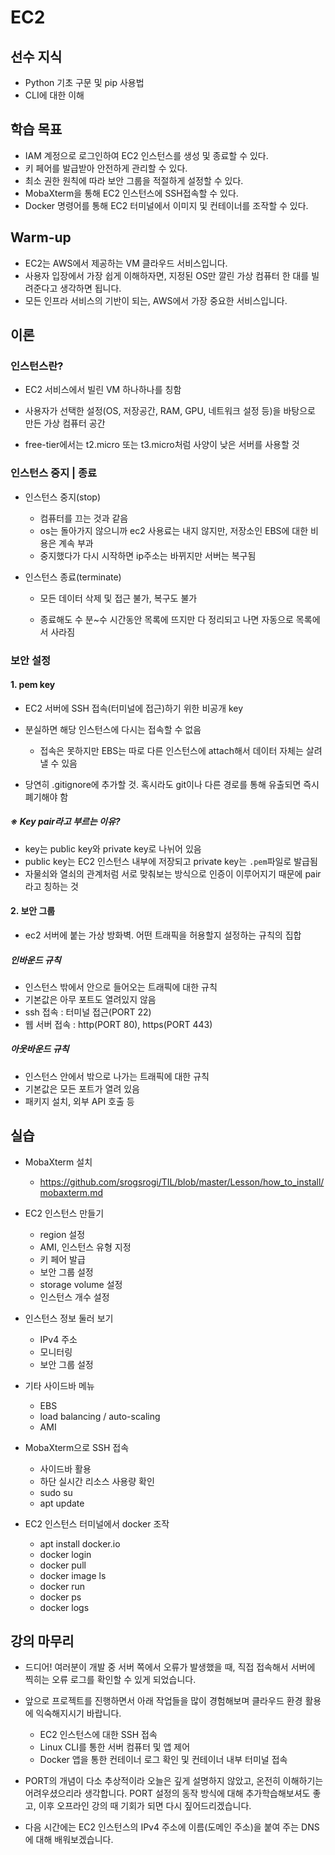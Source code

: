 # EC2



## 선수 지식

- Python 기초 구문 및 pip 사용법
- CLI에 대한 이해



## 학습 목표

- IAM 계정으로 로그인하여 EC2 인스턴스를 생성 및 종료할 수 있다.
- 키 페어를 발급받아 안전하게 관리할 수 있다.
- 최소 권한 원칙에 따라 보안 그룹을 적절하게 설정할 수 있다.
- MobaXterm을 통해 EC2 인스턴스에 SSH접속할 수 있다.
- Docker 명령어를 통해 EC2 터미널에서 이미지 및 컨테이너를 조작할 수 있다.



## Warm-up

- EC2는 AWS에서 제공하는 VM 클라우드 서비스입니다.
- 사용자 입장에서 가장 쉽게 이해하자면, 지정된 OS만 깔린 가상 컴퓨터 한 대를 빌려준다고 생각하면 됩니다.
- 모든 인프라 서비스의 기반이 되는, AWS에서 가장 중요한 서비스입니다.



## 이론



### 인스턴스란?

- EC2 서비스에서 빌린 VM 하나하나를 칭함

- 사용자가 선택한 설정(OS, 저장공간, RAM, GPU, 네트워크 설정 등)을 바탕으로 만든 가상 컴퓨터 공간

- free-tier에서는 t2.micro 또는 t3.micro처럼 사양이 낮은 서버를 사용할 것



### 인스턴스 중지 | 종료

- 인스턴스 중지(stop)
  - 컴퓨터를 끄는 것과 같음
  - os는 돌아가지 않으니까 ec2 사용료는 내지 않지만, 저장소인 EBS에 대한 비용은 계속 부과
  - 중지했다가 다시 시작하면 ip주소는 바뀌지만 서버는 복구됨

- 인스턴스 종료(terminate)

  - 모든 데이터 삭제 및 접근 불가, 복구도 불가


  - 종료해도 수 분~수 시간동안 목록에 뜨지만 다 정리되고 나면 자동으로 목록에서 사라짐



### 보안 설정

#### 1. pem key

- EC2 서버에 SSH 접속(터미널에 접근)하기 위한 비공개 key
- 분실하면 해당 인스턴스에 다시는 접속할 수 없음
  - 접속은 못하지만 EBS는 따로 다른 인스턴스에 attach해서 데이터 자체는 살려낼 수 있음

- 당연히 .gitignore에 추가할 것. 혹시라도 git이나 다른 경로를 통해 유출되면 즉시 폐기해야 함

##### ※ Key pair라고 부르는 이유?

- key는 public key와 private key로 나뉘어 있음
- public key는 EC2 인스턴스 내부에 저장되고 private key는 `.pem`파일로 발급됨
- 자물쇠와 열쇠의 관계처럼 서로 맞춰보는 방식으로 인증이 이루어지기 때문에 pair라고 칭하는 것



#### 2. 보안 그룹

- ec2 서버에 붙는 가상 방화벽. 어떤 트래픽을 허용할지 설정하는 규칙의 집합

##### 인바운드 규칙

- 인스턴스 밖에서 안으로 들어오는 트래픽에 대한 규칙
- 기본값은 아무 포트도 열려있지 않음
- ssh 접속 : 터미널 접근(PORT 22)
- 웹 서버 접속 : http(PORT 80), https(PORT 443)



##### 아웃바운드 규칙

- 인스턴스 안에서 밖으로 나가는 트래픽에 대한 규칙
- 기본값은 모든 포트가 열려 있음
- 패키지 설치, 외부 API 호출 등



## 실습

- MobaXterm 설치
  - https://github.com/srogsrogi/TIL/blob/master/Lesson/how_to_install/mobaxterm.md
  
- EC2 인스턴스 만들기
  - region 설정
  - AMI, 인스턴스 유형 지정
  - 키 페어 발급
  - 보안 그룹 설정
  - storage volume 설정
  - 인스턴스 개수 설정
- 인스턴스 정보 둘러 보기
  - IPv4 주소
  - 모니터링
  - 보안 그룹 설정

- 기타 사이드바 메뉴
  - EBS
  - load balancing / auto-scaling
  - AMI

- MobaXterm으로 SSH 접속
  - 사이드바 활용
  - 하단 실시간 리소스 사용량 확인
  - sudo su
  - apt update
- EC2 인스턴스 터미널에서 docker 조작
  - apt install docker.io
  - docker login
  - docker pull
  - docker image ls
  - docker run
  - docker ps
  - docker logs



## 강의 마무리

- 드디어! 여러분이 개발 중 서버 쪽에서 오류가 발생했을 때, 직접 접속해서 서버에 찍히는 오류 로그를 확인할 수 있게 되었습니다.
- 앞으로 프로젝트를 진행하면서 아래 작업들을 많이 경험해보며 클라우드 환경 활용에 익숙해지시기 바랍니다.
  - EC2 인스턴스에 대한 SSH 접속
  - Linux CLI를 통한 서버 컴퓨터 및 앱 제어
  - Docker 앱을 통한 컨테이너 로그 확인 및 컨테이너 내부 터미널 접속
- PORT의 개념이 다소 추상적이라 오늘은 깊게 설명하지 않았고, 온전히 이해하기는 어려우셨으리라 생각합니다. PORT 설정의 동작 방식에 대해 추가학습해보셔도 좋고, 이후 오프라인 강의 때 기회가 되면 다시 짚어드리겠습니다.

- 다음 시간에는 EC2 인스턴스의 IPv4 주소에 이름(도메인 주소)을 붙여 주는 DNS에 대해 배워보겠습니다.